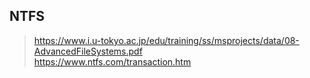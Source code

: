 ## NTFS
> https://www.i.u-tokyo.ac.jp/edu/training/ss/msprojects/data/08-AdvancedFileSystems.pdf   
> https://www.ntfs.com/transaction.htm  
